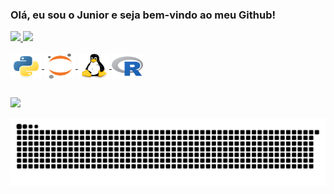### Olá, eu sou o Junior e seja bem-vindo ao meu Github!

 <div>
  <a href="https://github.com/in-seixas">
  <img height="180em" src="https://github-readme-stats.vercel.app/api?username=in-seixas&show_icons=true&theme=dark&include_all_commits=true&count_private=true"/>
  <img height="180em" src="https://github-readme-stats.vercel.app/api/top-langs/?username=in-seixas&layout=compact&langs_count=7&theme=dark"/>
</div>
<div style="display: inline_block"><br>
    <img align="center" alt="Rafa-Python" height="40" width="50" src="https://raw.githubusercontent.com/devicons/devicon/master/icons/python/python-original.svg">
    <img align="center" alt="Rafa-Python" height="40" width="50" src="https://raw.githubusercontent.com/devicons/devicon/master/icons/jupyter/jupyter-original.svg">
    <img align="center" alt="Rafa-Python" height="40" width="50" src="https://raw.githubusercontent.com/devicons/devicon/master/icons/linux/linux-original.svg">
    <img align="center" alt="Rafa-Python" height="40" width="50" src="https://raw.githubusercontent.com/devicons/devicon/master/icons/r/r-original.svg">
   
  
</div>
  
##


<div> 
  <a href="https://www.linkedin.com/in/gessualdo-seixas-oliveira-junior-4861b975/" target="_blank"><img src="https://img.shields.io/badge/-LinkedIn-%230077B5?style=for-the-badge&logo=linkedin&logoColor=white" target="_blank"></a> 
  
   ![Snake animation](https://github.com/in-seixas/in-seixas/blob/output/github-contribution-grid-snake.svg)

 
</div>
 


